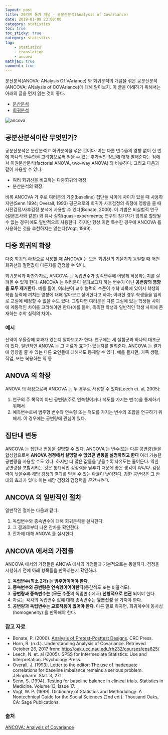 ```yaml
---
layout: post
title: 29가지 통계 개념 - 공분산분석(Analysis of Covariance)
date: 2019-01-09 23:00:00
category: statistics
toc: true
toc_sticky: true
category: statistics
tag:
    - statistics
    - translation
    - ancova
mathjax: true
comment: true
---
```


분산분석(ANOVA; ANalysis Of VAriance) 와 회귀분석의 개념을 섞은 공분산분석(ANCOVA; ANalysis of COVAriance)에 대해 알아보자.
이 글을 이해하기 위해서는 아래의 글을 먼저 읽는 것이 좋다.

* [분산분석](https://www.statisticshowto.datasciencecentral.com/probability-and-statistics/hypothesis-testing/anova/)
* [회귀분석](https://www.statisticshowto.datasciencecentral.com/probability-and-statistics/regression-analysis/)

![ancova](https://www.statisticshowto.datasciencecentral.com/wp-content/uploads/2015/05/ancova.jpg)

## 공분산분석이란 무엇인가?

공분산분석은 분산분석고 회귀분석을 섞은 것이다. 이는 다른 변수들의 영향 없이 한 번에 하나의 변수만을 고려함으로써 얻을 수 있는
추가적인 정보에 대해 말해준다는 점에서 이원분산분석(factorial ANOVA, two-way ANOVA) 와 비슷하다.
그리고 다음과 같이 사용할 수 있다:

* 여러 회귀선을 비교하는 다중회귀의 확장
* 분산분석의 확장

비록 ANCOVA 가 주로 여러분의 기준(baseline) 집단들 사이에 차이가 있을 때 사용하지만(Senn 1994; Overall, 1993)
평균으로의 회귀가 사후검정의 측정에 영향을 줄 때 사전검정/사후검정 분석에 사용할 수 있다(Bonate, 2000).
이 기법은 비실험적 연구(설문조사와 같은) 와 유사 실험(quasi-experiments; 연구의 참가자가 임의로 할당될 수 없는 경우)에도
일반적으로 사용한다. 하지만 항상 이런 특수한 경우에 ANCOVA 를 사용하는 것을 추천하지는 않는다(Vogt, 1999).

## 다중 회귀의 확장

다중 회귀의 확장으로 사용할 때 ANCOVA 는 모든 회귀선의 기울기가 동일할 때 어떤 회귀선의 절편값이
다른지를 검정할 수 있다.

회귀분석과 마찬가지로, ANCOVA 는 독립변수가 종속변수에 어떻게 작용하는지를 살펴볼 수 있게 한다.
ANCOVA 는 여러분이 살펴보고자 하는 변수가 아닌 **공변량의 영향을 모두 제거한다**.
예를 들어, 여러분이 교수 능력의 수준이 수학 과목에 있어서 학생의 학습 능력에 끼치는 영향에 대해 알아보고 싶어한다고 하자;
이러한 경우 학생들을 임의로 교실에 배정할 수 없을 수도 있다. 그렇다면 여러분은 다른 교실에 있는 학생들 사이에
계통적인 차이를 고려해야만 한다(예를 들어, 똑똑한 학생과 일반적인 학생 사이에 존재하는 수학 실력의 차이).

### 예시

신약이 우울증에 효과가 있는지 알아보고자 한다. 연구에는 세 실험군과 하나의 대조군이 있다.
일반적인 ANOVA 는 그 치료가 효과가 있는지를 알려준다.
ANCOVA 는 결과에 영향을 줄 수 있는 다른 요인들에 대해서도 통제할 수 있다.
예를 들자면, 가족 생활, 직업, 또는 복용하는 약 등

## ANOVA 의 확장

ANOVA 의 확장으로써 ANCOVA 는 두 경우로 사용할 수 있다(Leech et. al, 2005):

1. 연구의 주 목적이 아닌 공변량(주로 연속형이거나 척도를 가지는 변수)을 통제하기 위해서
2. 예측변수로써 범주형 변수와 연속형 또는 척도를 가지는 변수의 조합을 연구하기 위해서.
이 경우에는 공변량에 관심이 있다.

## 집단내 변동

ANCOVA 는 집단내 변동을 설명할 수 있다. ANCOVA 는 변수(또는 다른 공변량)들을 합성함으로써 **ANOVA 검정에서 설명할 수 없었던 변동을 설명하려고 한다**
여러 가능한 공변량을 사용할 수도 있다.
하지만 더 많은 값들을 넣을수록 자유도는 줄어든다.
약한 공변량을 포함시키는 것은 통계적인 검정력을 낮추기 때문에 좋은 생각이 *아니다*.
검정력이 낮을수록 해당 검정의 결과를 믿을 수 있는 확률이 낮아진다.
강한 공변량은 그 반대의 효과가 있다: 이는 해당 검정의 검정력을 *증가시킨다*.

## ANCOVA 의 일반적인 절차

일반적인 절차는 다음과 같다:

1. 독립변수와 종속변수에 대해 회귀분석을 실시한다.
2. 그 결과로부터 나온 잔차를 확인한다.
3. 잔차에 대해 ANOVA 를 실시한다.

## ANCOVA 에서의 가정들

ANCOVA 에서의 가정들은 ANOVA 에서의 가정들과 기본적으로는 동일하다.
검정을 시행하기 전에 아래 항목들을 만족하는지 확인하라.

1. **독립변수(최소 2개) 는 범주형이어야 한다**.
2. **종속변수와 공변량은 연속형이어야한다**(등간척도 또는 비율척도).
3. **공변량과 종속변수는** (**모든 수준**의 독립변수에서) **선형적으로 연관** 되어야 한다.
4. 자료는 각각의 독립변수 값에 대해 종속변수는 **등분산성** 을 가져야 한다.
5. **공변량과 독립변수는 교호작용이 없어야 한다**. 다른 말로 하자면, 회귀계수에 동차성(homogeneity) 을 만족해야 한다.

### 참고 자료

* Bonate, P. (2000). [Analysis of Pretest-Posttest Designs](https://books.google.com/books?id=I3fLBQAAQBAJ&printsec=frontcover#v=onepage&q&f=false). CRC Press.
* Horn, R. (n.d.). Understanding Analysis of Covariance. Retrieved October 26, 2017 from: http://oak.ucc.nau.edu/rh232/courses/eps625/
* Leech, N. et. al (2005). SPSS for Intermediate Statistics: Use and Interpretation. Psychology Press.
* Overall, J. (1993). Letter to the editor: The use of inadequate correlations for baseline imbalance remains a serious problem. J.Biopharm. Stat. 3, 271.
* Senn, S. (1994). [Testing for baseline balance in clinical trials](http://onlinelibrary.wiley.com/doi/10.1002/sim.4780131703/abstract). Statistics in Medicine. Volume 13, Issue 17.
* Vogt, W. P. (1999). Dictionary of Statistics and Methodology: A Nontechnical Guide for the Social Sciences (2nd ed.). Thousand Oaks, CA: Sage Publications.

### 출처

[ANCOVA: Analysis of Covariance](https://www.statisticshowto.datasciencecentral.com/ancova/)
